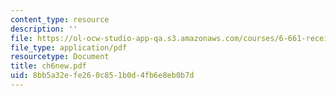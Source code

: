 ```yaml
---
content_type: resource
description: ''
file: https://ol-ocw-studio-app-qa.s3.amazonaws.com/courses/6-661-receivers-antennas-and-signals-spring-2003/8bb5a32efe260c851b0d4fb6e8eb0b7d_ch6new.pdf
file_type: application/pdf
resourcetype: Document
title: ch6new.pdf
uid: 8bb5a32e-fe26-0c85-1b0d-4fb6e8eb0b7d
---
```

